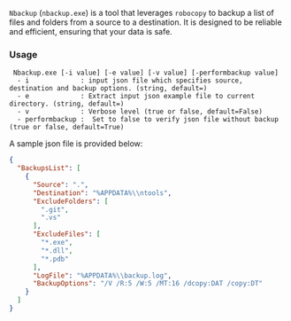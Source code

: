 `Nbackup`  (`nbackup.exe`) is a tool that leverages `robocopy` to backup a list of files and folders from a source to a destination. It is designed to be reliable and efficient, ensuring that your data is safe.

### Usage

```
 Nbackup.exe [-i value] [-e value] [-v value] [-performbackup value]
  - i             : input json file which specifies source, destination and backup options. (string, default=)
  - e             : Extract input json example file to current directory. (string, default=)
  - v             : Verbose level (true or false, default=False)
  - performbackup :  Set to false to verify json file without backup (true or false, default=True)
```

A sample json file is provided below:

```json
{
  "BackupsList": [
    {
      "Source": ".",
      "Destination": "%APPDATA%\\ntools",
      "ExcludeFolders": [
        ".git",
        ".vs"
      ],
      "ExcludeFiles": [
        "*.exe",
        "*.dll",
        "*.pdb"
      ],
      "LogFile": "%APPDATA%\\backup.log",
      "BackupOptions": "/V /R:5 /W:5 /MT:16 /dcopy:DAT /copy:DT"
    }
  ]
}
```